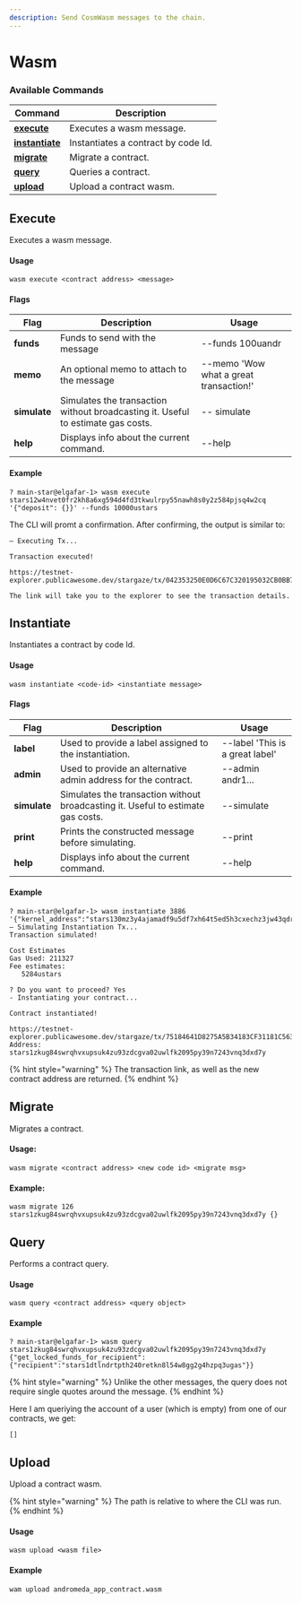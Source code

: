 ```yaml
---
description: Send CosmWasm messages to the chain.
---
```


# Wasm

### Available Commands

| Command                                | Description                         |
| -------------------------------------- | ----------------------------------- |
| [**execute**](wasm.md#execute)         | Executes a wasm message.            |
| [**instantiate**](wasm.md#instantiate) | Instantiates a contract by code Id. |
| [**migrate**](wasm.md#migrate)         | Migrate a contract.                 |
| [**query**](wasm.md#query)             | Queries a contract.                 |
| [**upload**](wasm.md#upload)           | Upload a contract wasm.             |

## Execute

Executes a wasm message.

#### Usage

```
wasm execute <contract address> <message>
```

#### Flags

<table><thead><tr><th>Flag</th><th width="235.66666666666666">Description</th><th>Usage</th></tr></thead><tbody><tr><td><strong>funds</strong></td><td>Funds to send with the message</td><td>--funds 100uandr</td></tr><tr><td><strong>memo</strong></td><td>An optional memo to attach to the message</td><td>--memo 'Wow what a great transaction!'</td></tr><tr><td><strong>simulate</strong></td><td>Simulates the transaction without broadcasting it. Useful to estimate gas costs.</td><td>-- simulate</td></tr><tr><td><strong>help</strong></td><td>Displays info about the current command. </td><td>--help</td></tr></tbody></table>

#### Example

```
? main-star@elgafar-1> wasm execute stars12w4nvet0fr2kh8a6xg594d4fd3tkwulrpy55nawh8s0y2z584pjsq4w2cq '{"deposit": {}}' --funds 10000ustars
```

The CLI will promt a confirmation. After confirming, the output is similar to:

```
– Executing Tx...

Transaction executed!

https://testnet-explorer.publicawesome.dev/stargaze/tx/042353250E0D6C67C320195032CB0BB7EDE1873F2434426A9812551ED4206E3E

The link will take you to the explorer to see the transaction details.
```

## Instantiate

Instantiates a contract by code Id.

#### Usage

```
wasm instantiate <code-id> <instantiate message>
```

#### Flags

| Flag         | Description                                                                      | Usage                           |
| ------------ | -------------------------------------------------------------------------------- | ------------------------------- |
| **label**    | Used to provide a label assigned to the instantiation.                           | --label 'This is a great label' |
| **admin**    | Used to provide an alternative admin address for the contract.                   | --admin andr1...                |
| **simulate** | Simulates the transaction without broadcasting it. Useful to estimate gas costs. | --simulate                      |
| **print**    | Prints the constructed message before simulating.                                | --print                         |
| **help**     | Displays info about the current command.                                         | --help                          |

#### Example

```
? main-star@elgafar-1> wasm instantiate 3886 '{"kernel_address":"stars130mz3y4ajamadf9u5df7xh64t5ed5h3cxechz3jw43qdrc7wm09sxtykmx"}'
– Simulating Instantiation Tx...
Transaction simulated!

Cost Estimates
Gas Used: 211327
Fee estimates:
   5284ustars

? Do you want to proceed? Yes
- Instantiating your contract...

Contract instantiated!

https://testnet-explorer.publicawesome.dev/stargaze/tx/75184641D8275A5B34183CF31181C563FB6E4D007FC7BBC805D2DA43892BBBD7
Address: stars1zkug84swrqhvxupsuk4zu93zdcgva02uwlfk2095py39n7243vnq3dxd7y
```

{% hint style="warning" %}
The transaction link, as well as the new contract address are returned.
{% endhint %}

## Migrate

Migrates a contract.

#### Usage:&#x20;

```
wasm migrate <contract address> <new code id> <migrate msg>
```

#### Example:

```
wasm migrate 126 stars1zkug84swrqhvxupsuk4zu93zdcgva02uwlfk2095py39n7243vnq3dxd7y {}
```

## Query

Performs a contract query.

#### Usage

```
wasm query <contract address> <query object> 
```

#### Example

```
? main-star@elgafar-1> wasm query stars1zkug84swrqhvxupsuk4zu93zdcgva02uwlfk2095py39n7243vnq3dxd7y {"get_locked_funds_for_recipient":{"recipient":"stars1dtlndrtpth240retkn8l54w8gg2g4hzpq3ugas"}}
```

{% hint style="warning" %}
Unlike the other messages, the query does not require single quotes around the message.
{% endhint %}

Here I am queriying the account of a user (which is empty) from one of our contracts, we get:

```
[] 
```

## Upload

Upload a contract wasm.

{% hint style="warning" %}
The path is relative to where the CLI was run.&#x20;
{% endhint %}

#### Usage

```
wasm upload <wasm file> 
```

#### Example

```
wam upload andromeda_app_contract.wasm
```

